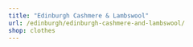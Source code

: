 ```yaml
---
title: "Edinburgh Cashmere & Lambswool"
url: /edinburgh/edinburgh-cashmere-and-lambswool/
shop: clothes
---
```

